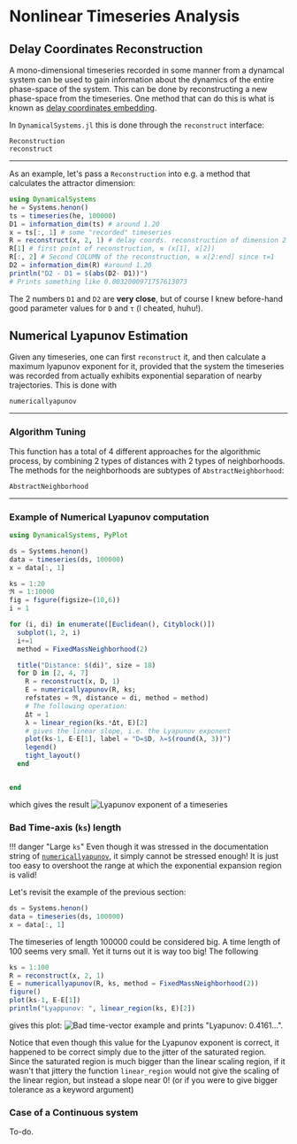 # Nonlinear Timeseries Analysis
## Delay Coordinates Reconstruction
A mono-dimensional timeseries recorded in some manner from a dynamcal system can be used to gain information about the dynamics of the entire phase-space of the system. This can be done by reconstructing a new phase-space from the timeseries. One method that can do this is
what is known as [delay coordinates embedding](https://en.wikipedia.org/wiki/Takens%27_theorem).

In `DynamicalSystems.jl` this is done through the `reconstruct` interface:
```@docs
Reconstruction
reconstruct
```
---
As an example, let's pass a `Reconstruction` into e.g. a method that calculates the
attractor dimension:
```julia
using DynamicalSystems
he = Systems.henon()
ts = timeseries(he, 100000)
D1 = information_dim(ts) # around 1.20
x = ts[:, 1] # some "recorded" timeseries
R = reconstruct(x, 2, 1) # delay coords. reconstruction of dimension 2 and delay 1
R[1] # first point of reconstruction, ≡ (x[1], x[2])
R[:, 2] # Second COLUMN of the reconstruction, ≡ x[2:end] since τ=1
D2 = information_dim(R) #around 1.20
println("D2 - D1 = $(abs(D2- D1))")
# Prints something like 0.0032000971757613073
```
The 2 numbers `D1` and `D2` are **very close**, but of course I knew before-hand good parameter values for `D` and `τ` (I cheated, huhu!).

## Numerical Lyapunov Estimation
Given any timeseries, one can first `reconstruct` it, and then calculate a maximum
lyapunov exponent for it, provided that the system the timeseries was recorded
from actually exhibits exponential separation of nearby trajectories. This is done
with
```@docs
numericallyapunov
```
---
### Algorithm Tuning
This function has a total of 4 different approaches for the algorithmic process, by
combining 2 types of distances with 2 types of neighborhoods.
The methods for the neighborhoods are subtypes of `AbstractNeighborhood`:
```@docs
AbstractNeighborhood
```
---
### Example of Numerical Lyapunov computation
```julia
using DynamicalSystems, PyPlot

ds = Systems.henon()
data = timeseries(ds, 100000)
x = data[:, 1]

ks = 1:20
ℜ = 1:10000
fig = figure(figsize=(10,6))
i = 1

for (i, di) in enumerate([Euclidean(), Cityblock()])
  subplot(1, 2, i)
  i+=1
  method = FixedMassNeighborhood(2)

  title("Distance: $(di)", size = 18)
  for D in [2, 4, 7]
    R = reconstruct(x, D, 1)
    E = numericallyapunov(R, ks;
    refstates = ℜ, distance = di, method = method)
    # The following operation:
    Δt = 1
    λ = linear_region(ks.*Δt, E)[2]
    # gives the linear slope, i.e. the Lyapunov exponent
    plot(ks-1, E-E[1], label = "D=$D, λ=$(round(λ, 3))")
    legend()
    tight_layout()
  end


end
```
which gives the result
![Lyapunov exponent of a timeseries](https://i.imgur.com/vbKo1vV.png)

### Bad Time-axis (`ks`) length

!!! danger "Large `ks`"
    Even though it was stressed in the documentation string of [`numericallyapunov`](@ref),
    it simply cannot be stressed enough! It is just too easy to overshoot
    the range at which the exponential expansion region is valid!

Let's revisit the example of the previous section:
```julia
ds = Systems.henon()
data = timeseries(ds, 100000)
x = data[:, 1]
```
The timeseries of length 100000 could be considered big. A time length of 100 seems
very small. Yet it turns out it is way too big! The following
```julia
ks = 1:100
R = reconstruct(x, 2, 1)
E = numericallyapunov(R, ks, method = FixedMassNeighborhood(2))
figure()
plot(ks-1, E-E[1])
println("Lyappunov: ", linear_region(ks, E)[2])
```
gives this plot:
![Bad time-vector example](https://i.imgur.com/wbpuBis.png)
and prints "Lyapunov: 0.4161...".

Notice that even though this value
for the Lyapunov exponent is correct, it happened to be correct simply due to the
jitter of the saturated region. Since the saturated region is much bigger
than the linear scaling region, if it wasn't that jittery the function
`linear_region` would not give the scaling of the linear region, but instead
a slope near 0! (or if you were to give bigger tolerance as a keyword argument)

### Case of a Continuous system
To-do.
